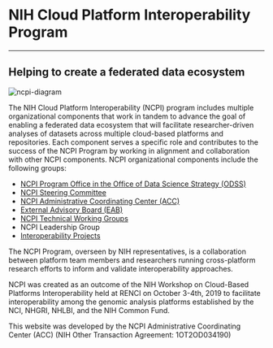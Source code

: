 NIH Cloud Platform Interoperability Program
===========================================

* * *

Helping to create a federated data ecosystem
--------------------------------------------
![ncpi-diagram](https://github.com/user-attachments/assets/a0f16114-1260-4f26-8c1f-ba4a46730e6f)

The NIH Cloud Platform Interoperability (NCPI) program includes multiple organizational components that work in tandem to advance the goal of enabling a federated data ecosystem that will facilitate researcher-driven analyses of datasets across multiple cloud-based platforms and repositories. Each component serves a specific role and contributes to the success of the NCPI Program by working in alignment and collaboration with other NCPI components. NCPI organizational components include the following groups:
*   [NCPI Program Office in the Office of Data Science Strategy (ODSS)](/about/nih-odss)
*   [NCPI Steering Committee](/about/steering-committee)
*   [NCPI Administrative Coordinating Center (ACC)](/about/coordinating-center)
*   [External Advisory Board (EAB)](/about/external-advisory-board)
*   [NCPI Technical Working Groups](/about/working-groups)
*   NCPI Leadership Group
*   [Interoperability Projects](/projects)




The NCPI Program, overseen by NIH representatives, is a collaboration between platform team members and researchers running cross-platform research efforts to inform and validate interoperability approaches.


NCPI was created as an outcome of the NIH Workshop on Cloud-Based Platforms Interoperability held at RENCI on October 3-4th, 2019 to facilitate interoperability among the genomic analysis platforms established by the NCI, NHGRI, NHLBI, and the NIH Common Fund.

This website was developed by the NCPI Administrative Coordinating Center (ACC) (NIH Other Transaction Agreement: 1OT2OD034190)

